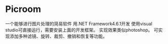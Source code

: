 # Picroom
一个能够进行图片处理的简易软件  用.NET Framework4.6.1开发
使用visual studio可直接运行，需要安装上面的开发框架。
实现效果类似photoshop。
可实现添加多种滤镜、旋转、裁剪、撤销和恢复等功能。
